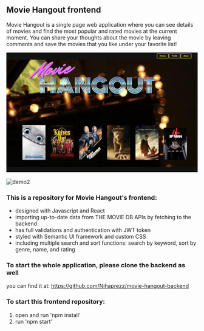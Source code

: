## Movie Hangout frontend
Movie Hangout is a single page web application where you can see details of movies and find the most popular and rated movies at the current moment. You can share your thoughts about the movie by leaving comments and save the movies that you like under your favorite list!

![demo image](src/Images/mvh1.png)

<img src='./src/Images/mvh2.png' alt="demo2" />


### This is a repository for Movie Hangout's frontend:
 - designed with Javascript and React
 - importing up-to-date data from THE MOVIE DB APIs by fetching to the backend
 - has full validations and authentication with JWT token
 - styled with Semantic UI framework and custom CSS
 - including multiple search and sort functions: search by keyword, sort by genre, name, and rating
 
### To start the whole application, please clone the backend as well
  you can find it at: https://github.com/Nihaprezz/movie-hangout-backend

### To start this frontend repository:
 1. open and run 'npm install'
 2. run 'npm start'

